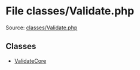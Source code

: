 File classes/Validate.php
=========

Source: [classes/Validate.php](https://github.com/PrestaShop/PrestaShop/blob/1.5.0.5/classes/Validate.php)


Classes
-------

* [ValidateCore](class.ValidateCore.md)

